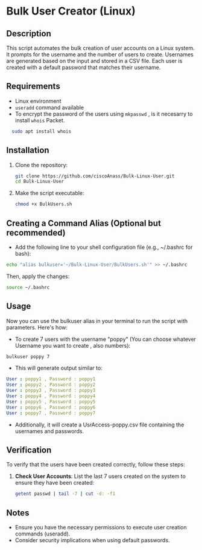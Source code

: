 # Bulk User Creator (Linux)

## Description
This script automates the bulk creation of user accounts on a Linux system. It prompts for the username and the number of users to create. Usernames are generated based on the input and stored in a CSV file. Each user is created with a default password that matches their username.

## Requirements
- Linux environment
- `useradd` command available
- To encrypt the password of the users using `mkpasswd` , is it necesarry to install `whois` Packet.
 ```bash
   sudo apt install whois
   ```

## Installation
1. Clone the repository:
   ```bash
   git clone https://github.com/ciscoAnass/Bulk-Linux-User.git
   cd Bulk-Linux-User
   ```
2. Make the script executable:
   ```bash
   chmod +x BulkUsers.sh
   ```

## Creating a Command Alias (Optional but recommended)

- Add the following line to your shell configuration file (e.g., ~/.bashrc for bash):
  
```bash
echo "alias bulkuser='~/Bulk-Linux-User/BulkUsers.sh'" >> ~/.bashrc
```
Then, apply the changes:

```bash
source ~/.bashrc
```

## Usage
Now you can use the bulkuser alias in your terminal to run the script with parameters. Here's how:

- To create 7 users with the username "poppy" (You can choose whatever Username you want to create , also numbers):
```bash
bulkuser poppy 7
```
- This will generate output similar to:
```yaml
User : poppy1 , Password : poppy1
User : poppy2 , Password : poppy2
User : poppy3 , Password : poppy3
User : poppy4 , Password : poppy4
User : poppy5 , Password : poppy5
User : poppy6 , Password : poppy6
User : poppy7 , Password : poppy7
```
- Additionally, it will create a UsrAccess-poppy.csv file containing the usernames and passwords.

## Verification
To verify that the users have been created correctly, follow these steps:

1. **Check User Accounts**:
   List the last 7 users created on the system to ensure they have been created:
   ```bash
   getent passwd | tail -7 | cut -d: -f1
   ```

## Notes
- Ensure you have the necessary permissions to execute user creation commands (useradd).
- Consider security implications when using default passwords.
